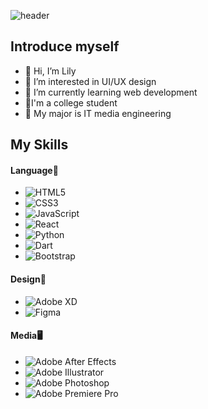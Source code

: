 ![header](https://capsule-render.vercel.app/api?text=Hi%20there!&fontAlign=70)


## Introduce myself
- 👋 Hi, I’m Lily
- 👀 I’m interested in UI/UX design
- 🌱 I’m currently learning web development
- 🏫I'm a college student
- 📝 My major is IT media engineering

## My Skills
#### Language📜
- ![HTML5](https://img.shields.io/badge/html5-%23E34F26.svg?style=for-the-badge&logo=html5&logoColor=white)
- ![CSS3](https://img.shields.io/badge/css3-%231572B6.svg?style=for-the-badge&logo=css3&logoColor=white)
- ![JavaScript](https://img.shields.io/badge/javascript-%23323330.svg?style=for-the-badge&logo=javascript&logoColor=%23F7DF1E)
- ![React](https://img.shields.io/badge/react-%2320232a.svg?style=for-the-badge&logo=react&logoColor=%2361DAFB)
- ![Python](https://img.shields.io/badge/python-3670A0?style=for-the-badge&logo=python&logoColor=ffdd54)
- ![Dart](https://img.shields.io/badge/dart-%230175C2.svg?style=for-the-badge&logo=dart&logoColor=white)
- ![Bootstrap](https://img.shields.io/badge/bootstrap-%238511FA.svg?style=for-the-badge&logo=bootstrap&logoColor=white)

#### Design🎨
- ![Adobe XD](https://img.shields.io/badge/Adobe%20XD-470137?style=for-the-badge&logo=Adobe%20XD&logoColor=#FF61F6)
- ![Figma](https://img.shields.io/badge/figma-%23F24E1E.svg?style=for-the-badge&logo=figma&logoColor=white)

#### Media🖥️
- ![Adobe After Effects](https://img.shields.io/badge/Adobe%20After%20Effects-9999FF.svg?style=for-the-badge&logo=Adobe%20After%20Effects&logoColor=white)
- ![Adobe Illustrator](https://img.shields.io/badge/adobe%20illustrator-%23FF9A00.svg?style=for-the-badge&logo=adobe%20illustrator&logoColor=white)
- ![Adobe Photoshop](https://img.shields.io/badge/adobe%20photoshop-%2331A8FF.svg?style=for-the-badge&logo=adobe%20photoshop&logoColor=white)
- ![Adobe Premiere Pro](https://img.shields.io/badge/Adobe%20Premiere%20Pro-9999FF.svg?style=for-the-badge&logo=Adobe%20Premiere%20Pro&logoColor=white)
  

